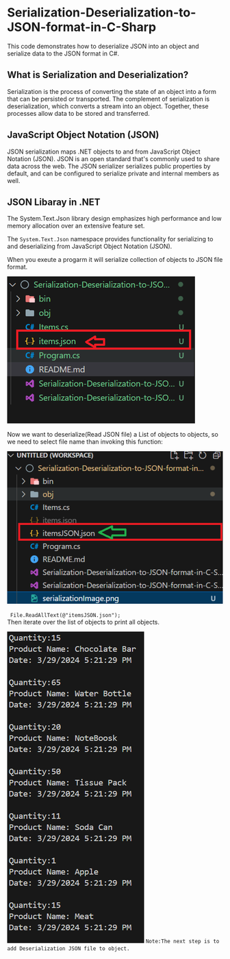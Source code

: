 # Serialization-Deserialization-to-JSON-format-in-C-Sharp

This code demonstrates how to deserialize JSON into an object and serialize data to the JSON format in C#.

## What is Serialization and Deserialization?

Serialization is the process of converting the state of an object into a form that can be persisted or transported. The complement of serialization is deserialization, which converts a stream into an object. Together, these processes allow data to be stored and transferred.

## JavaScript Object Notation (JSON)

JSON serialization maps .NET objects to and from JavaScript Object Notation (JSON). JSON is an open standard that's commonly used to share data across the web. The JSON serializer serializes public properties by default, and can be configured to serialize private and internal members as well.

## JSON Libaray in .NET

The System.Text.Json library design emphasizes high performance and low memory allocation over an extensive feature set.

The `System.Text.Json` namespace provides functionality for serializing to and deserializing from JavaScript Object Notation (JSON).

When you exeute a progarm it will serialize collection of objects to JSON file format.

![alt text](serializationImage.png)

Now we want to deserialize(Read JSON file) a List of objects to objects, so we need to select file name than invoking this function:

![alt text](Deserialization.png)

` File.ReadAllText(@"itemsJSON.json");`  
Then iterate over the list of objects to print all objects.

![alt text](output.png)
`Note:The next step is to add Deserialization JSON file to object.`
